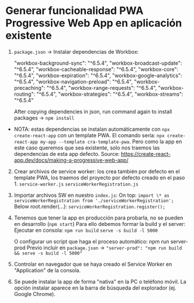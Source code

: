 # Generar funcionalidad PWA Progressive Web App en aplicación existente

1.  `package.json` -> Instalar dependencias de Workbox:

    "workbox-background-sync": "^6.5.4",
    "workbox-broadcast-update": "^6.5.4",
    "workbox-cacheable-response": "^6.5.4",
    "workbox-core": "^6.5.4",
    "workbox-expiration": "^6.5.4",
    "workbox-google-analytics": "^6.5.4",
    "workbox-navigation-preload": "^6.5.4",
    "workbox-precaching": "^6.5.4",
    "workbox-range-requests": "^6.5.4",
    "workbox-routing": "^6.5.4",
    "workbox-strategies": "^6.5.4",
    "workbox-streams": "^6.5.4"

    After copying dependencies in json, run command again to install packages -> `npm install`

- NOTA: estas dependencias se instalan automáticamente con `npx create-react-app` con un template PWA. El comando sería: `npx create-react-app my-app --template cra-template-pwa`. Pero como la app en este caso queremos que sea existente, solo nos traemos las dependencias de esta app defecto.
  Source: https://create-react-app.dev/docs/making-a-progressive-web-app/

2.  Crear archivos de service worker: los crea también por defecto en el template PWA, los traemos del proyecto por defecto creado en el paso 1.
    `service-worker.js`
    `serviceWorkerRegistration.js`

3.  Importar archivos SW en nuestro `index.js`:
    On top: `import \* as serviceWorkerRegistration from './serviceWorkerRegistration';`
    Below root.render(...): `serviceWorkerRegistration.register();`

4.  Tenemos que tener la app en producción para probarla, no se pueden en desarrollo (`npm start`)
    Para ello debemos formar la build y el server:
    Ejecutar en consola:
    `npm run build`
    `serve -s build -l 5000`

    O configurar un script que haga el proceso automático: npm run server-prod
    Previo incluir en `package.json` -> `"server-prod": "npm run build && serve -s build -l 5000"`

5.  Controlar en navegador que se haya creado el Service Worker en "Application" de la consola.
6.  Se puede instalar la app de forma "nativa" en la PC o teléfono móvil.
    La opción instalar aparece en la barra de búsqueda del explorador (ej. Google Chrome).